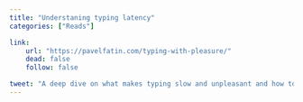 ```yaml
---
title: "Understaning typing latency"
categories: ["Reads"]

link:
    url: "https://pavelfatin.com/typing-with-pleasure/"
    dead: false
    follow: false

tweet: "A deep dive on what makes typing slow and unpleasant and how to improve each step"
---
```


